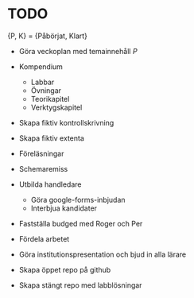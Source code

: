 # TODO

{P, K} =  {Påbörjat, Klart} 

* Göra veckoplan med temainnehåll *P*

* Kompendium
  * Labbar
  * Övningar
  * Teorikapitel
  * Verktygskapitel
  
* Skapa fiktiv kontrollskrivning

* Skapa fiktiv extenta

* Föreläsningar

* Schemaremiss

* Utbilda handledare
  * Göra google-forms-inbjudan
  * Interbjua kandidater
  
* Fastställa budged med Roger och Per

* Fördela arbetet 

* Göra institutionspresentation och bjud in alla lärare

* Skapa öppet repo på github

* Skapa stängt repo med labblösningar 



 
